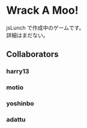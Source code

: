 # Wrack A Moo!

jsLunch で作成中のゲームです。  
詳細はまだない。

## Collaborators

### harry13
### motio
### yoshinbo
### adattu